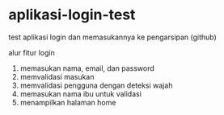 # aplikasi-login-test
test aplikasi login dan memasukannya ke pengarsipan (github)

alur fitur login
1. memasukan nama, email, dan password
2. memvalidasi masukan
3. memvalidasi pengguna dengan deteksi wajah
4. memasukan nama ibu untuk validasi
5. menampilkan halaman home
